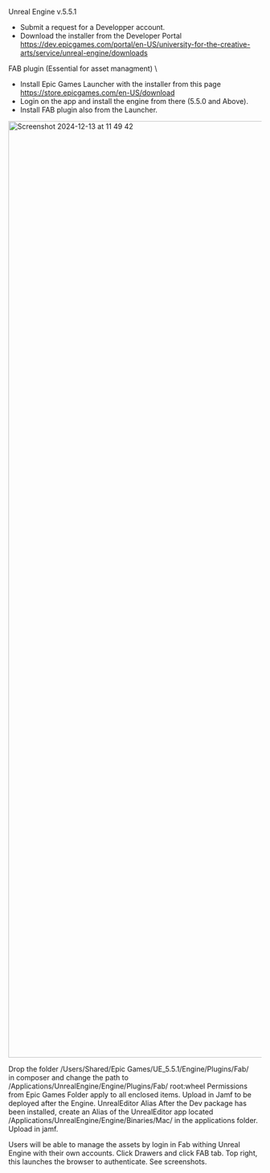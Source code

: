 Unreal Engine v.5.5.1
- Submit a request for a Developper account.
- Download the installer from the Developer Portal
https://dev.epicgames.com/portal/en-US/university-for-the-creative-arts/service/unreal-engine/downloads 
 
FAB plugin (Essential for asset managment) \
- Install Epic Games Launcher with the installer from this page \
https://store.epicgames.com/en-US/download  
- Login on the app and install the engine from there (5.5.0 and Above). 
- Install FAB plugin also from the Launcher.
 <img width="1860" alt="Screenshot 2024-12-13 at 11 49 42" src="https://github.com/user-attachments/assets/37ce02f6-3716-48a7-8a31-10ed55dbdc5f" />

Drop the folder 
/Users/Shared/Epic Games/UE_5.5.1/Engine/Plugins/Fab/  
in composer and change the path to   
/Applications/UnrealEngine/Engine/Plugins/Fab/ 
root:wheel Permissions from Epic Games Folder apply to all enclosed items. 
Upload in Jamf to be deployed after the Engine. 
UnrealEditor Alias 
After the Dev package has been installed, create an Alias of the UnrealEditor app  located /Applications/UnrealEngine/Engine/Binaries/Mac/ in the applications folder. 
Upload in jamf. 
 
Users will be able to manage the assets by login in Fab withing Unreal Engine with their own accounts. Click Drawers and click FAB tab. Top right, this launches the browser to authenticate. See screenshots. 
 
